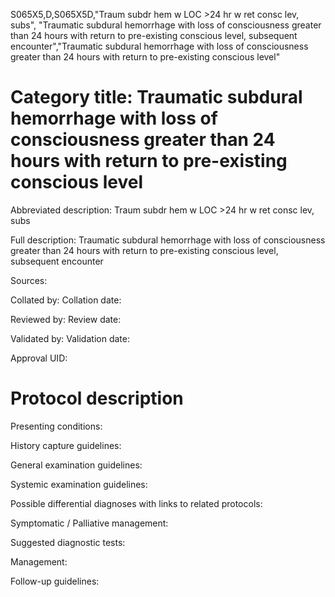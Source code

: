 S065X5,D,S065X5D,"Traum subdr hem w LOC >24 hr w ret consc lev, subs", "Traumatic subdural hemorrhage with loss of consciousness greater than 24 hours with return to pre-existing conscious level, subsequent encounter","Traumatic subdural hemorrhage with loss of consciousness greater than 24 hours with return to pre-existing conscious level"
# Category title: Traumatic subdural hemorrhage with loss of consciousness greater than 24 hours with return to pre-existing conscious level

Abbreviated description: Traum subdr hem w LOC >24 hr w ret consc lev, subs

Full description: Traumatic subdural hemorrhage with loss of consciousness greater than 24 hours with return to pre-existing conscious level, subsequent encounter

Sources:

Collated by:
Collation date:

Reviewed by:
Review date:

Validated by:
Validation date:

Approval UID:

# Protocol description

Presenting conditions:

History capture guidelines:

General examination guidelines:

Systemic examination guidelines:

Possible differential diagnoses with links to related protocols:

Symptomatic / Palliative management:

Suggested diagnostic tests:

Management:

Follow-up guidelines:
